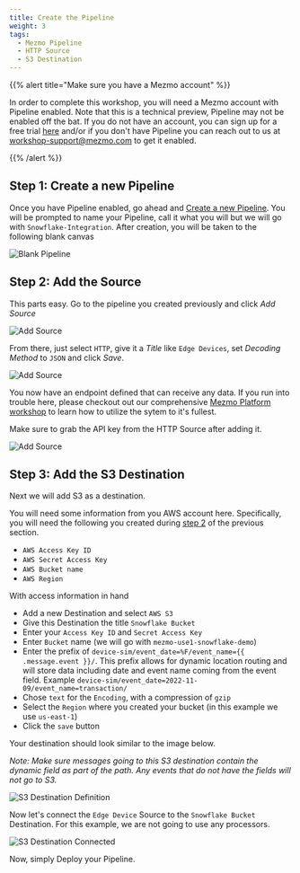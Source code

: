 ```yaml
---
title: Create the Pipeline
weight: 3
tags:
  - Mezmo Pipeline
  - HTTP Source
  - S3 Destination
---
```


{{% alert title="Make sure you have a Mezmo account" %}}

In order to complete this workshop, you will need a Mezmo account with Pipeline enabled.  Note that this is a technical preview, Pipeline may not be enabled off the bat.  If you do not have an account, you can sign up for a free trial [here](https://app.mezmo.com/signup) and/or if you don't have Pipeline you can reach out to us at [workshop-support@mezmo.com](mailto:workshop-support@mezmo.com) to get it enabled.

{{% /alert %}}

## Step 1: Create a new Pipeline

Once you have Pipeline enabled, go ahead and [Create a new Pipeline](https://app.mezmo.com/pipelines/pipeline/new).  You will be prompted to name your Pipeline, call it what you will but we will go with `Snowflake-Integration`.  After creation, you will be taken to the following blank canvas

![Blank Pipeline](../../images/pipeline_blank.png)


## Step 2: Add the Source

This parts easy.  Go to the pipeline you created previously and click *Add Source*

![Add Source](../../images/add_sources_1.png)

From there, just select `HTTP`, give it a *Title* like `Edge Devices`, set *Decoding Method* to `JSON` and click *Save*.

![Add Source](../../images/add_sources_2.png)

You now have an endpoint defined that can receive any data.  If you run into trouble here, please checkout out our comprehensive [Mezmo Platform workshop](/mezmo-workshops/pet-clinic/) to learn how to utilize the sytem to it's fullest.

Make sure to grab the API key from the HTTP Source after adding it.

![Add Source](../../images/add_sources_3.png)

## Step 3: Add the S3 Destination

Next we will add S3 as a destination. 

You will need some information from you AWS account here.  Specifically, you will need the following you created during [step 2](/mezmo-workshops/s3-to-snowflake/docs/create-s3-bucket-and-user/#step-2-create-aws-mezmo-pipeline-user) of the previous section.

* `AWS Access Key ID`
* `AWS Secret Access Key`
* `AWS Bucket name`
* `AWS Region`

With access information in hand
* Add a new Destination and select `AWS S3`
* Give this Destination the title `Snowflake Bucket`
* Enter your `Access Key ID` and `Secret Access Key`
* Enter `Bucket` name (we will go with `mezmo-use1-snowflake-demo`)
* Enter the prefix of `device-sim/event_date=%F/event_name={{ .message.event }}/`.  This prefix allows for dynamic location routing and will store data including date and event name coming from the event field.  Example `device-sim/event_date=2022-11-09/event_name=transaction/`
* Chose `text` for the `Encoding`, with a compression of `gzip`
* Select the `Region` where you created your bucket (in this example we use `us-east-1`)
* Click the `save` button

Your destination should look similar to the image below.

*Note: Make sure messages going to this S3 destination contain the dynamic field as part of the path.  Any events that do not have the fields will not go to S3.*

![S3 Destination Definition](../../images/add_destination_1.png)

Now let's connect the `Edge Device` Source to the `Snowflake Bucket` Destination.  For this example, we are not going to use any processors.

![S3 Destination Connected](../../images/s3_connected.png)

Now, simply Deploy your Pipeline.